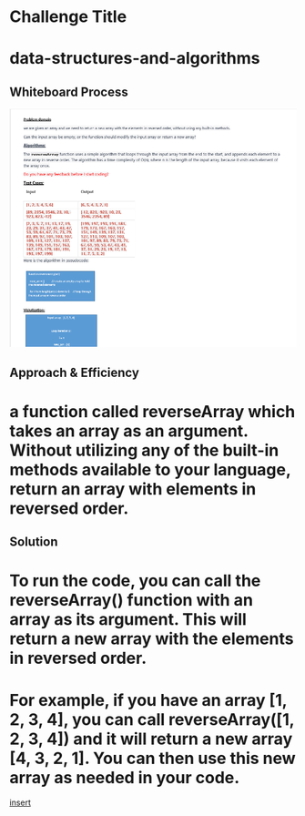 # Challenge Title
# data-structures-and-algorithms

## Whiteboard Process
![My Image](./hy.png)

## Approach & Efficiency
# a function called reverseArray which takes an array as an argument. Without utilizing any of the built-in methods available to your language, return an array with elements in reversed order.

## Solution

# To run the code, you can call the reverseArray() function with an array as its argument. This will return a new array with the elements in reversed order.

# For example, if you have an array [1, 2, 3, 4], you can call reverseArray([1, 2, 3, 4]) and it will return a new array [4, 3, 2, 1]. You can then use this new array as needed in your code.


[insert](./insert/insert.md)
